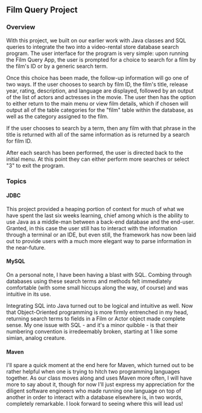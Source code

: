 ## Film Query Project

### Overview
With this project, we built on our earlier work with Java classes and SQL queries to integrate the two into a video-rental store database search program. The user interface for the program is very simple: upon running the Film Query App, the user is prompted for a choice to search for a film by the film's ID or by a generic search term.

Once this choice has been made, the follow-up information will go one of two ways. If the user chooses to search by film ID, the film's title, release year, rating, description, and language are displayed, followed by an output of the list of actors and actresses in the movie. The user then has the option to either return to the main menu or view film details, which if chosen will output all of the table categories for the "film" table within the database, as well as the category assigned to the film.

If the user chooses to search by a term, then any film with that phrase in the title is returned with all of the same information as is returned by a search for film ID.

After each search has been performed, the user is directed back to the initial menu. At this point they can either perform more searches or select "3" to exit the program.

### Topics

#### JDBC

This project provided a heaping portion of context for much of what we have spent the last six weeks learning, chief among which is the ability to use Java as a middle-man between a back-end database and the end-user. Granted, in this case the user still has to interact with the information through a terminal or an IDE, but even still, the framework has now been laid out to provide users with a much more elegant way to parse information in the near-future.

#### MySQL

On a personal note, I have been having a blast with SQL. Combing through databases using these search terms and methods felt immediately comfortable (with some small hiccups along the way, of course) and was intuitive in its use.

Integrating SQL into Java turned out to be logical and intuitive as well. Now that Object-Oriented programming is more firmly entrenched in my head, returning search terms to fields in a Film or Actor object made complete sense. My one issue with SQL - and it's a minor quibble - is that their numbering convention is irredeemably broken, starting at 1 like some simian, analog creature.

#### Maven

I'll spare a quick moment at the end here for Maven, which turned out to be rather helpful when one is trying to hitch two programming languages together. As our class moves along and uses Maven more often, I will have more to say about it, though for now I'll just express my appreciation for the diligent software engineers who made running one language on top of another in order to interact with a database elsewhere is, in two words, completely remarkable. I look forward to seeing where this will lead us!
